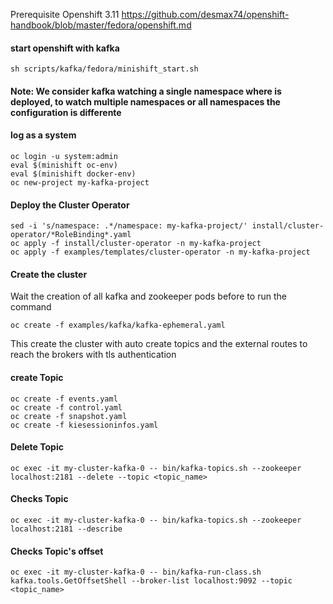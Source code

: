 Prerequisite Openshift 3.11
https://github.com/desmax74/openshift-handbook/blob/master/fedora/openshift.md

#### start openshift with kafka 
```console
sh scripts/kafka/fedora/minishift_start.sh 
```

#### Note:  We consider kafka watching a single namespace where is deployed, to watch multiple namespaces or all namespaces the configuration is differente
#### log as a system
```console 
oc login -u system:admin
eval $(minishift oc-env) 
eval $(minishift docker-env)
oc new-project my-kafka-project
```

#### Deploy the Cluster Operator
```console 
sed -i 's/namespace: .*/namespace: my-kafka-project/' install/cluster-operator/*RoleBinding*.yaml
oc apply -f install/cluster-operator -n my-kafka-project
oc apply -f examples/templates/cluster-operator -n my-kafka-project
```
#### Create the cluster
Wait the creation of all kafka and zookeeper pods before to run the command
```console 
oc create -f examples/kafka/kafka-ephemeral.yaml
```
This create the cluster with auto create topics and the external routes to reach the brokers with tls authentication
#### create Topic
```console 
oc create -f events.yaml
oc create -f control.yaml
oc create -f snapshot.yaml
oc create -f kiesessioninfos.yaml
```
#### Delete Topic
```console 
oc exec -it my-cluster-kafka-0 -- bin/kafka-topics.sh --zookeeper localhost:2181 --delete --topic <topic_name>
```

#### Checks Topic
```console 
oc exec -it my-cluster-kafka-0 -- bin/kafka-topics.sh --zookeeper localhost:2181 --describe
```

#### Checks Topic's offset
```console 
oc exec -it my-cluster-kafka-0 -- bin/kafka-run-class.sh kafka.tools.GetOffsetShell --broker-list localhost:9092 --topic <topic_name>
```
